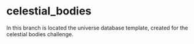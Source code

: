 # celestial_bodies
In this branch is located the universe database template, created for the celestial bodies challenge.
